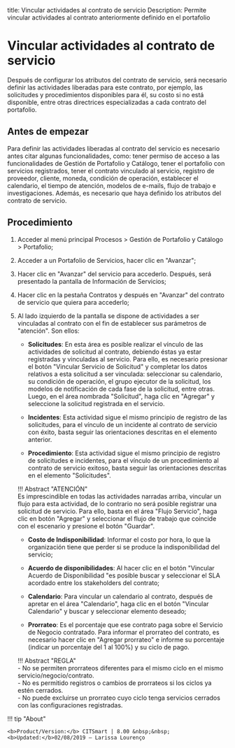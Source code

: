 title: Vincular actividades al contrato de servicio
Description: Permite vincular actividades al contrato anteriormente definido en el portafolio
# Vincular actividades al contrato de servicio

Después de configurar los atributos del contrato de servicio, será necesario definir las actividades liberadas para este contrato, por ejemplo, las solicitudes y procedimientos disponibles para él, su costo si no está disponible, entre otras directrices especializadas a cada contrato del portafolio.

Antes de empezar
----------------

Para definir las actividades liberadas al contrato del servicio es necesario antes
citar algunas funcionalidades, como: tener permiso de acceso a las
funcionalidades de Gestión de Portafolio y Catálogo, tener el portafolio con
servicios registrados, tener el contrato vinculado al servicio, registro de
proveedor, cliente, moneda, condición de operación, establecer el calendario, el tiempo
de atención, modelos de e-mails, flujo de trabajo e investigaciones. Además, 
es necesario que haya definido los atributos del contrato de servicio.

Procedimiento
------------

1.  Acceder al menú principal Procesos \>
    Gestión de Portafolio y Catálogo \> Portafolio;

2.  Acceder a un Portafolio de Servicios, hacer clic en "Avanzar";

3.  Hacer clic en "Avanzar" del servicio para accederlo. Después, será
    presentado la pantalla de Información de Servicios;

4.  Hacer clic en la pestaña Contratos y después en "Avanzar" del contrato de servicio
    que quiera para accederlo;

5.  Al lado izquierdo de la pantalla se dispone de actividades a ser vinculadas al 
    contrato con el fin de establecer sus parámetros de "atención". Son ellos:

    -  **Solicitudes**: En esta área es posible realizar el vínculo de las actividades
         de solicitud al contrato, debiendo éstas ya estar registradas y 
         vinculadas al servicio. Para ello, es necesario presionar el botón 
         "Vincular Servicio de Solicitud" y completar los datos relativos a esta 
         solicitud a ser vinculada: seleccionar su calendario, su condición de
         operación, el grupo ejecutor de la solicitud, los modelos de notificación de
         cada fase de la solicitud, entre otras. Luego, en el área nombrada 
         "Solicitud", haga clic en "Agregar" y seleccione la solicitud registrada en el servicio.

    -  **Incidentes**: Esta actividad sigue el mismo principio de registro de 
         las solicitudes, para el vínculo de un incidente al contrato de servicio 
         con éxito, basta seguir las orientaciones descritas en el elemento anterior.

    -  **Procedimiento**: Esta actividad sigue el mismo principio de registro de 
         solicitudes e incidentes, para el vínculo de un procedimiento al contrato 
         de servicio exitoso, basta seguir las orientaciones descritas en el elemento "Solicitudes".

    !!! Abstract "ATENCIÓN"  
        Es imprescindible en todas las actividades narradas arriba, vincular un flujo 
        para esta actividad, de lo contrario no será posible registrar una solicitud de 
        servicio. Para ello, basta en el área "Flujo Servicio", haga clic en botón "Agregar" 
        y seleccionar el flujo de trabajo que coincide con el escenario y presione el botón "Guardar".  

     -  **Costo de Indisponibilidad**: Informar el costo por hora, lo que 
          la organización tiene que perder si se produce la indisponibilidad del servicio;

    -  **Acuerdo de disponibilidades**: Al hacer clic en el botón "Vincular Acuerdo de
         Disponibilidad "es posible buscar y seleccionar el SLA acordado entre los 
         stakeholders del contrato;

    -  **Calendario**: Para vincular un calendario al contrato, después de apretar en el área 
        "Calendario", haga clic en el botón "Vincular Calendario" y buscar y seleccionar 
        elemento deseado;

    -  **Prorrateo**: Es el porcentaje que ese contrato paga sobre el Servicio de 
         Negocio contratado. Para informar el prorrateo del contrato, es necesario 
         hacer clic en "Agregar prorrateo" e informe su porcentaje (indicar un 
         porcentaje del 1 al 100%) y su ciclo de pago.

    !!! Abstract "REGLA"  
        - No se permiten prorrateos diferentes para el mismo ciclo en el mismo 
          servicio/negocio/contrato.  
        - No es permitido registros o cambios de prorrateos si los ciclos ya estén cerrados.  
        - No puede excluirse un prorrateo cuyo ciclo tenga servicios cerrados con las
        configuraciones registradas.  
       
!!! tip "About"

    <b>Product/Version:</b> CITSmart | 8.00 &nbsp;&nbsp;
    <b>Updated:</b>02/08/2019 – Larissa Lourenço

